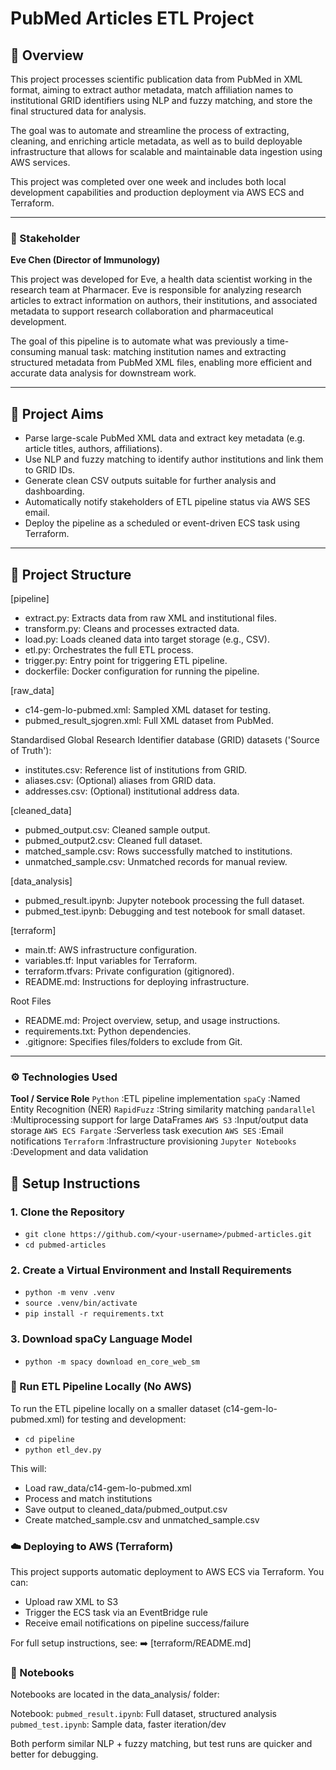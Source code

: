 # PubMed Articles ETL Project

## 🧠 Overview

This project processes scientific publication data from PubMed in XML format, aiming to extract author metadata, match affiliation names to institutional GRID identifiers using NLP and fuzzy matching, and store the final structured data for analysis.

The goal was to automate and streamline the process of extracting, cleaning, and enriching article metadata, as well as to build deployable infrastructure that allows for scalable and maintainable data ingestion using AWS services.

This project was completed over one week and includes both local development capabilities and production deployment via AWS ECS and Terraform.

---


### 📌 Stakeholder

**Eve Chen (Director of Immunology)**

This project was developed for Eve, a health data scientist working in the research team at Pharmacer. Eve is responsible for analyzing research articles to extract information on authors, their institutions, and associated metadata to support research collaboration and pharmaceutical development. 

The goal of this pipeline is to automate what was previously a time-consuming manual task: matching institution names and extracting structured metadata from PubMed XML files, enabling more efficient and accurate data analysis for downstream work.

---


## 🎯 Project Aims

- Parse large-scale PubMed XML data and extract key metadata (e.g. article titles, authors, affiliations).
- Use NLP and fuzzy matching to identify author institutions and link them to GRID IDs.
- Generate clean CSV outputs suitable for further analysis and dashboarding.
- Automatically notify stakeholders of ETL pipeline status via AWS SES email.
- Deploy the pipeline as a scheduled or event-driven ECS task using Terraform.

---

## 📁 Project Structure

[pipeline]
- extract.py: Extracts data from raw XML and institutional files.
- transform.py: Cleans and processes extracted data.
- load.py: Loads cleaned data into target storage (e.g., CSV).
- etl.py: Orchestrates the full ETL process.
- trigger.py: Entry point for triggering ETL pipeline.
- dockerfile: Docker configuration for running the pipeline.

[raw_data]
- c14-gem-lo-pubmed.xml: Sampled XML dataset for testing.
- pubmed_result_sjogren.xml: Full XML dataset from PubMed.

Standardised Global Research Identifier database (GRID) datasets ('Source of Truth'):
- institutes.csv: Reference list of institutions from GRID.
- aliases.csv: (Optional) aliases from GRID data.
- addresses.csv: (Optional) institutional address data.

[cleaned_data]
- pubmed_output.csv: Cleaned sample output.
- pubmed_output2.csv: Cleaned full dataset.
- matched_sample.csv: Rows successfully matched to institutions.
- unmatched_sample.csv: Unmatched records for manual review.

[data_analysis]
- pubmed_result.ipynb: Jupyter notebook processing the full dataset.
- pubmed_test.ipynb: Debugging and test notebook for small dataset.

[terraform]
- main.tf: AWS infrastructure configuration.
- variables.tf: Input variables for Terraform.
- terraform.tfvars: Private configuration (gitignored).
- README.md: Instructions for deploying infrastructure.

Root Files
- README.md: Project overview, setup, and usage instructions.
- requirements.txt: Python dependencies.
- .gitignore: Specifies files/folders to exclude from Git.

---

### ⚙️ Technologies Used
**Tool / Service	Role**
`Python`	:ETL pipeline implementation
`spaCy`	:Named Entity Recognition (NER)
`RapidFuzz`	:String similarity matching
`pandarallel`	:Multiprocessing support for large DataFrames
`AWS S3`	:Input/output data storage
`AWS ECS Fargate`	:Serverless task execution
`AWS SES`	:Email notifications
`Terraform`	:Infrastructure provisioning
`Jupyter Notebooks`	:Development and data validation

## 🔧 Setup Instructions

### 1. Clone the Repository

- `git clone https://github.com/<your-username>/pubmed-articles.git`
- `cd pubmed-articles`


### 2. Create a Virtual Environment and Install Requirements

- `python -m venv .venv`
- `source .venv/bin/activate`
- `pip install -r requirements.txt`

### 3. Download spaCy Language Model

- `python -m spacy download en_core_web_sm`


### 🚀 Run ETL Pipeline Locally (No AWS)

To run the ETL pipeline locally on a smaller dataset (c14-gem-lo-pubmed.xml) for testing and development:
- `cd pipeline`
- `python etl_dev.py`

This will:
- Load raw_data/c14-gem-lo-pubmed.xml
- Process and match institutions
- Save output to cleaned_data/pubmed_output.csv
- Create matched_sample.csv and unmatched_sample.csv

### ☁️ Deploying to AWS (Terraform)

This project supports automatic deployment to AWS ECS via Terraform. You can:

- Upload raw XML to S3
- Trigger the ECS task via an EventBridge rule
- Receive email notifications on pipeline success/failure

For full setup instructions, see:
➡️ [terraform/README.md]


### 📓 Notebooks
Notebooks are located in the data_analysis/ folder:

Notebook:
`pubmed_result.ipynb`: Full dataset, structured analysis
`pubmed_test.ipynb`: Sample data, faster iteration/dev

Both perform similar NLP + fuzzy matching, but test runs are quicker and better for debugging.

